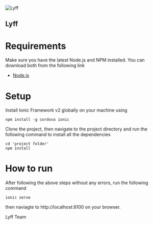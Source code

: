![Lyff](http://i.imgur.com/HCUDT9M.png)

## Lyff


# Requirements
Make sure you have the latest Node.js and NPM installed. You can download both from the following link

* [Node.js](https://nodejs.org/en/)

# Setup
Install Ionic Framework v2 globally on your machine using
```
npm install -g cordova ionic
```

Clone the project, then navigate to the project directory and run the following command to install all the dependencies
```
cd 'project folder'
npm install
```

# How to run
After following the above steps without any errors, run the following command
```
ionic serve
```
then naviagte to http://localhost:8100 on your browser.

Lyff Team